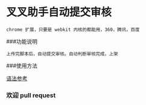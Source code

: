 # 叉叉助手自动提交审核

```
chrome 扩展，只要是 webkit 内核的都能用，360，腾讯，百度
```

###功能说明
```
上传完脚本后，自动提交审核。自动判断审核完成，上架

```

###使用方法
  
  [语法参考](http://chromecj.com/utilities/2014-09/181.html)
  

### 欢迎 pull request
